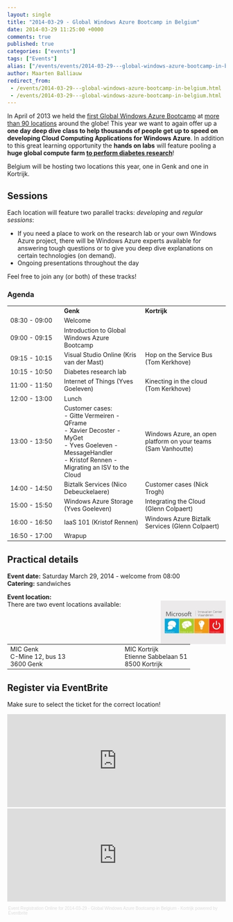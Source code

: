 ```yaml
---
layout: single
title: "2014-03-29 - Global Windows Azure Bootcamp in Belgium"
date: 2014-03-29 11:25:00 +0000
comments: true
published: true
categories: ["events"]
tags: ["Events"]
alias: ["/events/events/2014-03-29---global-windows-azure-bootcamp-in-belgium"]
author: Maarten Balliauw
redirect_from:
 - /events/2014-03-29---global-windows-azure-bootcamp-in-belgium.html
 - /events/2014-03-29---global-windows-azure-bootcamp-in-belgium.html
---
```


<p>In April of 2013 we held the <a href="https://global.windowsazurebootcamp.com/wp-content/uploads/2013/12/Global-Windows-Azure-Bootcamp-2013.pdf">first Global Windows Azure Bootcamp</a> at <a href="https://global.windowsazurebootcamp.com/?page_id=3522">more than 90 locations</a> around the globe! This year we want to again offer up a <strong>one day deep dive class to help thousands of people get up to speed on developing Cloud Computing Applications for Windows Azure</strong>. In addition to this great learning opportunity the <strong>hands on labs</strong> will feature pooling a <strong>huge global compute farm <a href="https://global.windowsazurebootcamp.com/charity">to perform diabetes research</a></strong>!</p>
<p>Belgium will be hosting two locations this year, one in Genk and one in Kortrijk.</p>
<h2>Sessions</h2>
<p>Each location will feature two parallel tracks:&nbsp;<em>developing</em> and&nbsp;<em>regular sessions</em>:</p>
<ul>
<li>If you need a place to work on the research lab or your own Windows Azure project, there will be Windows Azure experts available for answering tough questions or to give you deep dive explanations on certain technologies (on demand).</li>
<li>Ongoing presentations throughout the day</li>
</ul>
<div>Feel free to join any (or both) of these tracks!</div>
<h3>Agenda</h3>
<table border="0">
<tbody>
<tr>
<td></td>
<td><strong>Genk</strong></td>
<td><strong>Kortrijk</strong></td>
</tr>
<tr>
<td width="110">08:30 - 09:00</td>
<td>Welcome</td>
<td></td>
</tr>
<tr>
<td>09:00 - 09:15</td>
<td>Introduction to Global Windows Azure Bootcamp</td>
<td></td>
</tr>
<tr>
<td>09:15 - 10:15</td>
<td>Visual Studio Online (Kris van der Mast)</td>
<td>Hop on the Service Bus (Tom Kerkhove)</td>
</tr>
<tr>
<td>10:15 - 10:50</td>
<td>Diabetes research lab</td>
<td></td>
</tr>
<tr>
<td>11:00 - 11:50</td>
<td>Internet of Things (Yves Goeleven)</td>
<td>Kinecting in the cloud (Tom Kerkhove)</td>
</tr>
<tr>
<td>12:00 - 13:00</td>
<td>Lunch</td>
<td></td>
</tr>
<tr>
<td>13:00 - 13:50</td>
<td>Customer cases:<br>- Gitte Vermeiren - QFrame<br>-&nbsp;Xavier Decoster - MyGet<br>-&nbsp;Yves Goeleven - MessageHandler<br>-&nbsp;Kristof Rennen - Migrating an ISV to the Cloud</td>
<td>Windows Azure, an open platform on your teams (Sam Vanhoutte)</td>
</tr>
<tr>
<td>14:00 - 14:50</td>
<td>Biztalk Services (Nico Debeuckelaere)</td>
<td>Customer cases (Nick Trogh)</td>
</tr>
<tr>
<td>15:00 - 15:50</td>
<td>Windows Azure Storage (Yves Goeleven)</td>
<td>Integrating the Cloud (Glenn Colpaert)</td>
</tr>
<tr>
<td>16:00 - 16:50</td>
<td>IaaS 101 (Kristof Rennen)</td>
<td>Windows Azure Biztalk Services (Glenn Colpaert)</td>
</tr>
<tr>
<td>16:50 - 17:00</td>
<td>Wrapup</td>
<td></td>
</tr>
</tbody>
</table>
<h2>Practical details</h2>
<p><strong>Event date:</strong>&nbsp;Saturday March 29, 2014 - welcome from 08:00<br><strong>Catering:</strong>&nbsp;sandwiches</p>
<p><strong>Event location:<br></strong><img src="/assets/media/sponsors/logo-mic-vlaanderen.jpg" alt="" align="right" width="150" height="100">There are two event locations available:</p>
<table border="0">
<tbody>
<tr>
<td width="250">MIC Genk<br>C-Mine 12, bus 13<br>3600 Genk</td>
<td>MIC Kortrijk<br>Etienne Sabbelaan 51<br>8500 Kortrijk</td>
</tr>
</tbody>
</table>
<h2>Register via EventBrite</h2>
<p>Make sure to select the ticket for the correct location!</p>
<div style="width: 100%; text-align: left;"><iframe src="https://www.eventbrite.com/tickets-external?eid=10614208383&amp;ref=etckt" frameborder="0" height="214" width="100%" vspace="0" hspace="0" marginheight="5" marginwidth="5" scrolling="auto" allowtransparency="true"></iframe></div>
<div style="width: 100%; text-align: left;"><iframe src="https://www.eventbrite.com/tickets-external?eid=10614224431&amp;ref=etckt" frameborder="0" height="214" width="100%" vspace="0" hspace="0" marginheight="5" marginwidth="5" scrolling="auto" allowtransparency="true"></iframe>
<div style="font-family: Helvetica, Arial; font-size: 10px; padding: 5px 0 5px; margin: 2px; width: 100%; text-align: left;"><a style="color: #ddd; text-decoration: none;" target="_blank" href="https://www.eventbrite.com/r/etckt">Event Registration Online</a><span style="color: #ddd;"> for </span><a style="color: #ddd; text-decoration: none;" target="_blank" href="https://www.eventbrite.com/e/2014-03-29-global-windows-azure-bootcamp-in-belgium-kortrijk-tickets-10614224431?ref=etckt">2014-03-29 - Global Windows Azure Bootcamp in Belgium - Kortrijk</a> <span style="color: #ddd;">powered by</span> <a style="color: #ddd; text-decoration: none;" target="_blank" href="https://www.eventbrite.com?ref=etckt">Eventbrite</a></div>
</div>







